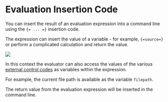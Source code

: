 # Evaluation Insertion Code

You can insert the result of an evaluation expression into a command line using the `{= ... =}` insertion code.

The expression can insert the value of a variable - for example, `{=source=}` or perform a complicated calculation and return the value.

![](page>standard_variables&nodate&nouser&nofooter)

In this context the evaluator can also access the values of the various [external control codes](/Manual/reference/command_reference/external_control_codes/README.md) as variables within the expression.

For example, the current file path is available as the variable `filepath`.

The return value from the evaluation expression will be inserted in the command line.
